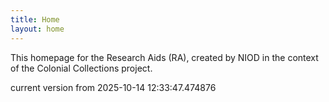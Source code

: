 ```yaml
---
title: Home
layout: home
---
```


This homepage for the Research Aids (RA), created by NIOD in the context of the Colonial Collections project. 


current version from 2025-10-14 12:33:47.474876